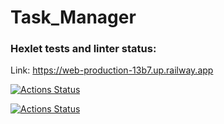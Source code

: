 # Task_Manager

### Hexlet tests and linter status:

Link: https://web-production-13b7.up.railway.app

[![Actions Status](https://github.com/SvetlanaAkaemova/python-project-52/workflows/hexlet-check/badge.svg)](https://github.com/SvetlanaAkaemova/python-project-52/actions)

[![Actions Status](https://github.com/SvetlanaAkaemova/python-project-52/workflows/my_check/badge.svg)](https://github.com/SvetlanaAkaemova/python-project-52/actions)
